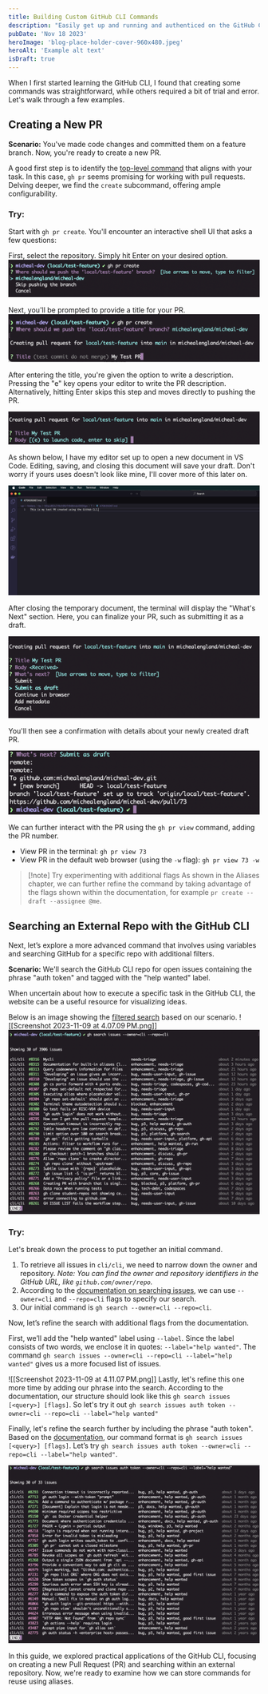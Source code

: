 ```yaml
---
title: Building Custom GitHub CLI Commands
description: "Easily get up and running and authenticed on the GitHub CLI."
pubDate: 'Nov 18 2023'
heroImage: 'blog-place-holder-cover-960x480.jpeg'
heroAlt: 'Example alt text'
isDraft: true
---
```


When I first started learning the GitHub CLI, I found that creating some commands was straightforward, while others required a bit of trial and error. Let's walk through a few examples.

## Creating a New PR

**Scenario:** You've made code changes and committed them on a feature branch. Now, you're ready to create a new PR.

A good first step is to identify the [top-level command](https://cli.github.com/manual/gh_pr) that aligns with your task. In this case, `gh pr` seems promising for working with pull requests. Delving deeper, we find the `create` subcommand, offering ample configurability.
### Try:
Start with `gh pr create`. You'll encounter an interactive shell UI that asks a few questions:

First, select the repository. Simply hit Enter on your desired option.
![Entering `gh pr` in the terminal](./assets/ghcli-4-gh-pr-create.png)

Next, you'll be prompted to provide a title for your PR.
![Interactive UI for creating a PR title](./assets/ghcli-4-gh-pr-create-title.png)

After entering the title, you're given the option to write a description. Pressing the "e" key opens your editor to write the PR description. Alternatively, hitting Enter skips this step and moves directly to pushing the PR.

![Interactive UI for creating a PR description](./assets/ghcli-4-gh-pr-create-body.png)

As shown below, I have my editor set up to open a new document in VS Code. Editing, saving, and closing this document will save your draft. Don't worry if yours uses doesn't look like mine, I'll cover more of this later on.

![Using code --wait as a PR editing tool.](./assets/ghcli-4-gh-pr-create-editor.png)

After closing the temporary document, the terminal will display the "What's Next" section. Here, you can finalize your PR, such as submitting it as a draft.

![Submitting your PR as a draft interactive UI](./assets/ghcli-4-gh-pr-submit-as-draft.png)

You'll then see a confirmation with details about your newly created draft PR.

![Confirmation displayed once the PR has been submitted](./assets/ghcli-4-gh-pr-create-confirmation.png)

We can further interact with the PR using the `gh pr view` command, adding the PR number.

- View PR in the terminal: `gh pr view 73`
- View PR in the default web browser (using the `-w` flag): `gh pr view 73 -w`

> [!note] Try experimenting with additional flags
> As shown in the Aliases chapter, we can further refine the command by taking advantage of the flags shown within the documentation, for example `pr create --draft --assignee @me`.

## Searching an External Repo with the GitHub CLI
Next, let’s explore a more advanced command that involves using variables and searching GitHub for a specific repo with additional filters.

**Scenario:** We'll search the GitHub CLI repo for open issues containing the phrase "auth token" and tagged with the "help wanted" label.

When uncertain about how to execute a specific task in the GitHub CLI, the website can be a useful resource for visualizing ideas.

Below is an image showing the [filtered search](https://github.com/cli/cli/issues?q=is%3Aissue+is%3Aopen+auth+token) based on our scenario.
![[Screenshot 2023-11-09 at 4.07.09 PM.png]]
![Initial run of `gh search issues` command showing 3906 results](./assets/ghcli-4-gh-search-issues.png)

### Try:
Let's break down the process to put together an initial command.

1. To retrieve all issues in `cli/cli`, we need to narrow down the owner and repository. _Note: You can find the owner and repository identifiers in the GitHub URL, like `github.com/owner/repo`._
2. According to the [documentation on searching issues](https://cli.github.com/manual/gh_search_issues), we can use `--owner=cli` and `--repo=cli` flags to specify our search.
3. Our initial command is `gh search --owner=cli --repo=cli`.

<!-- ![[Screenshot 2023-11-09 at 3.55.00 PM.png]] -->

Now, let’s refine the search with additional flags from the documentation.

First, we’ll add the "help wanted" label using `--label`. Since the label consists of two words, we enclose it in quotes: `--label="help wanted"`. The command `gh search issues --owner=cli --repo=cli --label="help wanted"` gives us a more focused list of issues.

![[Screenshot 2023-11-09 at 4.11.07 PM.png]]
Lastly, let's refine this one more time by adding our phrase into the search. According to the documentation, our structure should look like this `gh search issues [<query>] [flags]`. So let's try it out `gh search issues auth token --owner=cli --repo=cli --label="help wanted"`

Finally, let's refine the search further by including the phrase "auth token". Based on the [documentation](https://cli.github.com/manual/gh_search_issues), our command format is `gh search issues [<query>] [flags]`. Let’s try `gh search issues auth token --owner=cli --repo=cli --label="help wanted"`.

![Running the full command to see an accurate listing of issues that match our search criteria](./assets/ghcli-4-gh-search-issues-fully-refined.png)

In this guide, we explored practical applications of the GitHub CLI, focusing on creating a new Pull Request (PR) and searching within an external repository. Now, we're ready to examine how we can store commands for reuse using aliases.
